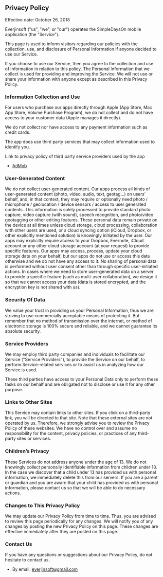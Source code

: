 ## Privacy Policy

Effective date: October 26, 2018

Everjinsoft ("us", "we", or "our") operates the SimpleDaysOn mobile application (the "Service").

This page is used to inform visitors regarding our policies with the collection, use, and disclosure of Personal Information if anyone decided to use our Service.

If you choose to use our Service, then you agree to the collection and use of information in relation to this policy. The Personal Information that we collect is used for providing and improving the Service. We will not use or share your information with anyone except as described in this Privacy Policy.

### Information Collection and Use

For users who purchase our apps directly through Apple (App Store, Mac App Store, Volume Purchase Program), we do not collect and do not have access to your customer data (Apple manages it directly).

We do not collect nor have access to any payment information such as credit cards.

The app does use third party services that may collect information used to identify you.

Link to privacy policy of third party service providers used by the app

- [AdMob](https://support.google.com/admob/answer/6128543?hl=en)

### User-Generated Content

We do not collect user-generated content. Our apps process all kinds of user-generated content (photo, video, audio, text, geotag…) on users’ behalf, and, in that context, they may require or optionally need photo / microphone / geolocation / device sensors / access to user generated contents. This information is solely processed to provide standard photo capture, video capture (with sound), speech recognition, and photo/video geotagging or other editing features. These personal data remain private on the device at all times unless cloud storage, cloud processing, collaboration with other users are used, or a cloud syncing option (iCloud, Dropbox, or other explicitly mentioned solution) is knowingly initiated by the user. Our apps may explicitly require access to your Dropbox, Evernote, iCloud account or any other cloud storage account (at your request) to provide specific features. Our apps may access, process, update your cloud storage data on your behalf, but our apps do not use or access this data otherwise and we do not have any access to it. No sharing of personal data is performed without user consent other than through specific user-initiated actions. In cases where we need to store user-generated data on a server to provide a specific feature (such as multi-user collaboration), we design it so that we cannot access your data (data is stored encrypted, and the encryption key is not shared with us).

### Security Of Data

We value your trust in providing us your Personal Information, thus we are striving to use commercially acceptable means of protecting it. But remember that no method of transmission over the internet, or method of electronic storage is 100% secure and reliable, and we cannot guarantee its absolute security.

### Service Providers

We may employ third party companies and individuals to facilitate our Service ("Service Providers"), to provide the Service on our behalf, to perform Service-related services or to assist us in analyzing how our Service is used.

These third parties have access to your Personal Data only to perform these tasks on our behalf and are obligated not to disclose or use it for any other purpose.

### Links to Other Sites

This Service may contain links to other sites. If you click on a third-party link, you will be directed to that site. Note that these external sites are not operated by us. Therefore, we strongly advise you to review the Privacy Policy of these websites. We have no control over and assume no responsibility for the content, privacy policies, or practices of any third-party sites or services.

### Children’s Privacy

These Services do not address anyone under the age of 13. We do not knowingly collect personally identifiable information from children under 13. In the case we discover that a child under 13 has provided us with personal information, we immediately delete this from our servers. If you are a parent or guardian and you are aware that your child has provided us with personal information, please contact us so that we will be able to do necessary actions.

### Changes to This Privacy Policy

We may update our Privacy Policy from time to time. Thus, you are advised to review this page periodically for any changes. We will notify you of any changes by posting the new Privacy Policy on this page. These changes are effective immediately after they are posted on this page.

### Contact Us

If you have any questions or suggestions about our Privacy Policy, do not hesitate to contact us.

- By email: everjinsoft@gmail.com
